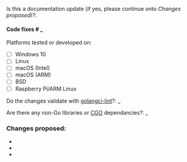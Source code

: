 Is this a documentation update (if yes, please continue onto _Changes proposed_)?:

#### Code fixes # \_

Platforms tested or developed on:

- [ ] Windows 10
- [ ] Linux
- [ ] macOS (Intel)
- [ ] macOS (ARM)
- [ ] BSD
- [ ] Raspberry Pi/ARM Linux

Do the changes validate with [golangci-lint](https://golangci-lint.run/)?: \_

Are there any non-Go libraries or [CGO](https://golang.org/cmd/cgo/) dependancies?: \_

### Changes proposed:

-
-
-
